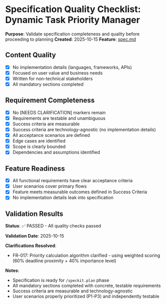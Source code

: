 # Specification Quality Checklist: Dynamic Task Priority Manager

**Purpose**: Validate specification completeness and quality before proceeding to planning
**Created**: 2025-10-15
**Feature**: [spec.md](../spec.md)

## Content Quality

- [x] No implementation details (languages, frameworks, APIs)
- [x] Focused on user value and business needs
- [x] Written for non-technical stakeholders
- [x] All mandatory sections completed

## Requirement Completeness

- [x] No [NEEDS CLARIFICATION] markers remain
- [x] Requirements are testable and unambiguous
- [x] Success criteria are measurable
- [x] Success criteria are technology-agnostic (no implementation details)
- [x] All acceptance scenarios are defined
- [x] Edge cases are identified
- [x] Scope is clearly bounded
- [x] Dependencies and assumptions identified

## Feature Readiness

- [x] All functional requirements have clear acceptance criteria
- [x] User scenarios cover primary flows
- [x] Feature meets measurable outcomes defined in Success Criteria
- [x] No implementation details leak into specification

## Validation Results

**Status**: ✅ PASSED - All quality checks passed

**Validation Date**: 2025-10-15

**Clarifications Resolved**:
- FR-017: Priority calculation algorithm clarified - using weighted scoring (60% deadline proximity + 40% importance level)

**Notes**:
- Specification is ready for `/speckit.plan` phase
- All mandatory sections completed with concrete, testable requirements
- Success criteria are measurable and technology-agnostic
- User scenarios properly prioritized (P1-P3) and independently testable
